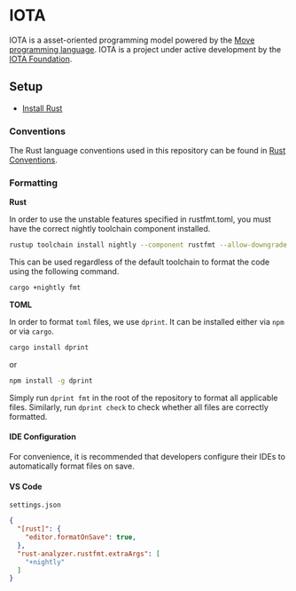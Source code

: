 # IOTA

IOTA is a asset-oriented programming model powered by the
[Move programming language](https://move-language.github.io/move/introduction.html). IOTA is a project under active
development by the [IOTA Foundation](https://iota.org).

## Setup

- [Install Rust][install-rust]

### Conventions

The Rust language conventions used in this repository can be found in [Rust Conventions](./RUST_CONVENTIONS.md).

### Formatting

**Rust**

In order to use the unstable features specified in rustfmt.toml, you must have the correct nightly toolchain component
installed.

```sh
rustup toolchain install nightly --component rustfmt --allow-downgrade
```

This can be used regardless of the default toolchain to format the code using the following command.

```sh
cargo +nightly fmt
```

**TOML**

In order to format `toml` files, we use `dprint`. It can be installed either via `npm` or via `cargo`.

```sh
cargo install dprint
```

or

```sh
npm install -g dprint
```

Simply run `dprint fmt` in the root of the repository to format all applicable files.
Similarly, run `dprint check` to check whether all files are correctly formatted.

#### IDE Configuration

For convenience, it is recommended that developers configure their IDEs to automatically format files on save.

#### VS Code

`settings.json`

```json
{
  "[rust]": {
    "editor.formatOnSave": true,
  },
  "rust-analyzer.rustfmt.extraArgs": [
    "+nightly"
  ]
}
```

[install-rust]: https://www.rust-lang.org/tools/install
